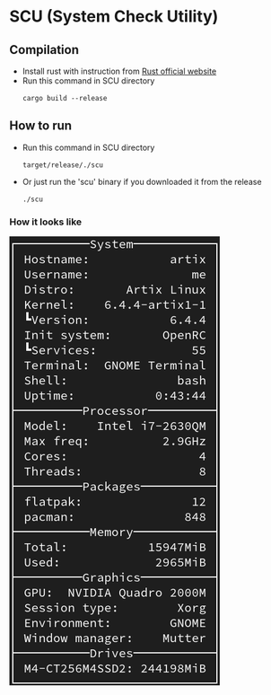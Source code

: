 # SCU (System Check Utility)

## Compilation
- Install rust with instruction from [Rust official website](https://www.rust-lang.org/tools/install)
- Run this command in SCU directory
  ```
  cargo build --release
  ```

## How to run
- Run this command in SCU directory
  ```
  target/release/./scu
  ```
- Or just run the 'scu' binary if you downloaded it from the release
  ```
  ./scu
  ```

### How it looks like
![SCU Screenshot](scu.png)
